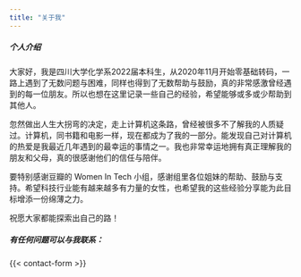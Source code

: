 ```yaml
---
title: "关于我"
---
```


##### 个人介绍

大家好，我是四川大学化学系2022届本科生，从2020年11月开始零基础转码，一路上遇到了无数问题与困难，同样也得到了无数帮助与鼓励，真的非常感激曾经遇到的每一位朋友。所以也想在这里记录一些自己的经验，希望能够或多或少帮助到其他人。

忽然做出人生大拐弯的决定，走上计算机这条路，曾经被很多不了解我的人质疑过。计算机，同书籍和电影一样，现在都成为了我的一部分。能发现自己对计算机的热爱是我最近几年遇到的最幸运的事情之一。我也非常幸运地拥有真正理解我的朋友和父母，真的很感谢他们的信任与陪伴。

要特别感谢豆瓣的 Women In Tech 小组，感谢组里各位姐妹的帮助、鼓励与支持。希望科技行业能有越来越多有力量的女性，也希望我的这些经验分享能为此目标增添一份绵薄之力。

祝愿大家都能探索出自己的路！

##### 有任何问题可以与我联系：

{{< contact-form >}}